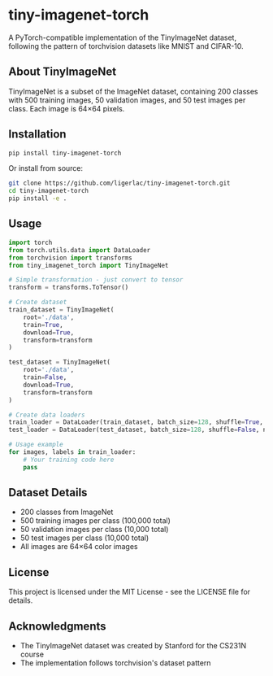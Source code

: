 # tiny-imagenet-torch

A PyTorch-compatible implementation of the TinyImageNet dataset, following the pattern of torchvision datasets like MNIST and CIFAR-10.

## About TinyImageNet

TinyImageNet is a subset of the ImageNet dataset, containing 200 classes with 500 training images, 50 validation images, and 50 test images per class. Each image is 64×64 pixels.

## Installation

```bash
pip install tiny-imagenet-torch
```

Or install from source:

```bash
git clone https://github.com/ligerlac/tiny-imagenet-torch.git
cd tiny-imagenet-torch
pip install -e .
```

## Usage

```python
import torch
from torch.utils.data import DataLoader
from torchvision import transforms
from tiny_imagenet_torch import TinyImageNet

# Simple transformation - just convert to tensor
transform = transforms.ToTensor()

# Create dataset
train_dataset = TinyImageNet(
    root='./data',
    train=True,
    download=True,
    transform=transform
)

test_dataset = TinyImageNet(
    root='./data',
    train=False,
    download=True,
    transform=transform
)

# Create data loaders
train_loader = DataLoader(train_dataset, batch_size=128, shuffle=True, num_workers=4)
test_loader = DataLoader(test_dataset, batch_size=128, shuffle=False, num_workers=4)

# Usage example
for images, labels in train_loader:
    # Your training code here
    pass
```

## Dataset Details

- 200 classes from ImageNet
- 500 training images per class (100,000 total)
- 50 validation images per class (10,000 total)
- 50 test images per class (10,000 total)
- All images are 64×64 color images

## License

This project is licensed under the MIT License - see the LICENSE file for details.

## Acknowledgments

- The TinyImageNet dataset was created by Stanford for the CS231N course
- The implementation follows torchvision's dataset pattern